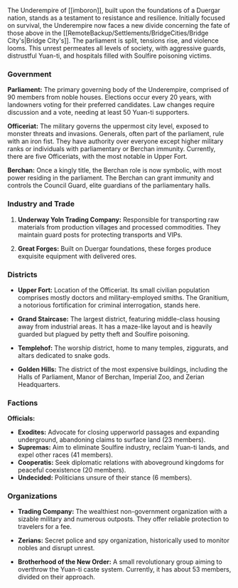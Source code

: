
The Underempire of [[imboron]], built upon the foundations of a Duergar nation, stands as a testament to resistance and resilience. Initially focused on survival, the Underempire now faces a new divide concerning the fate of those above in the [[RemoteBackup/Settlements/BridgeCities/Bridge City's|Bridge City's]]. The parliament is split, tensions rise, and violence looms. This unrest permeates all levels of society, with aggressive guards, distrustful Yuan-ti, and hospitals filled with Soulfire poisoning victims.

### Government

**Parliament:** The primary governing body of the Underempire, comprised of 90 members from noble houses. Elections occur every 20 years, with landowners voting for their preferred candidates. Law changes require discussion and a vote, needing at least 50 Yuan-ti supporters.

**Officeriat:** The military governs the uppermost city level, exposed to monster threats and invasions. Generals, often part of the parliament, rule with an iron fist. They have authority over everyone except higher military ranks or individuals with parliamentary or Berchan immunity. Currently, there are five Officeriats, with the most notable in Upper Fort.

**Berchan:** Once a kingly title, the Berchan role is now symbolic, with most power residing in the parliament. The Berchan can grant immunity and controls the Council Guard, elite guardians of the parliamentary halls.

### Industry and Trade

1. **Underway Yoln Trading Company:** Responsible for transporting raw materials from production villages and processed commodities. They maintain guard posts for protecting transports and VIPs.
    
2. **Great Forges:** Built on Duergar foundations, these forges produce exquisite equipment with delivered ores.
    

### Districts

- **Upper Fort:** Location of the Officeriat. Its small civilian population comprises mostly doctors and military-employed smiths. The Granitium, a notorious fortification for criminal interrogation, stands here.
    
- **Grand Staircase:** The largest district, featuring middle-class housing away from industrial areas. It has a maze-like layout and is heavily guarded but plagued by petty theft and Soulfire poisoning.
    
- **Templehof:** The worship district, home to many temples, ziggurats, and altars dedicated to snake gods.
    
- **Golden Hills:** The district of the most expensive buildings, including the Halls of Parliament, Manor of Berchan, Imperial Zoo, and Zerian Headquarters.
    

### Factions

**Officials:**

- **Exodites:** Advocate for closing upperworld passages and expanding underground, abandoning claims to surface land (23 members).
- **Supremas:** Aim to eliminate Soulfire industry, reclaim Yuan-ti lands, and expel other races (41 members).
- **Cooperatis:** Seek diplomatic relations with aboveground kingdoms for peaceful coexistence (20 members).
- **Undecided:** Politicians unsure of their stance (6 members).

### Organizations

- **Trading Company:** The wealthiest non-government organization with a sizable military and numerous outposts. They offer reliable protection to travelers for a fee.
    
- **Zerians:** Secret police and spy organization, historically used to monitor nobles and disrupt unrest.
    
- **Brotherhood of the New Order:** A small revolutionary group aiming to overthrow the Yuan-ti caste system. Currently, it has about 53 members, divided on their approach.